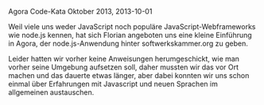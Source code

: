 Agora Code-Kata Oktober 2013, 2013-10-01

Weil viele uns weder JavaScript noch populäre JavaScript-Webframeworks wie node.js kennen, hat sich Florian angeboten uns eine kleine Einführung in Agora, der node.js-Anwendung hinter softwerkskammer.org zu geben.

Leider hatten wir vorher keine Anweisungen herumgeschickt, wie man vorher seine Umgebung aufsetzen soll, daher mussten wir das vor Ort machen und das dauerte etwas länger, aber dabei konnten wir uns schon einmal über Erfahrungen mit Javascript und neuen Sprachen im allgemeinen austauschen.
